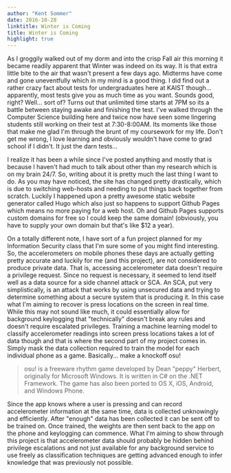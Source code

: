 ```yaml
---
author: "Kent Sommer"
date: 2016-10-28
linktitle: Winter is Coming
title: Winter is Coming
highlight: true
---
```


As I groggily walked out of my dorm and into the crisp Fall air this morning it became readily apparent that Winter was indeed on its way. It is that extra little bite to the air that wasn't present a few days ago. Midterms have come and gone uneventfully which in my mind is a good thing. I did find out a rather crazy fact about tests for undergraduates here at KAIST though... apparently, most tests give you as much time as you want. Sounds good, right? Well... sort of? Turns out that unlimited time starts at 7PM so its a battle between staying awake and finishing the test. I've walked through the Computer Science building here and twice now have seen some lingering students still working on their test at 7:30-8:00AM. Its moments like those that make me glad I'm through the brunt of my coursework for my life. Don't get me wrong, I love learning and obviously wouldn't have come to grad school if I didn't. It just the darn tests...

I realize it has been a while since I've posted anything and mostly that is because I haven't had much to talk about other than my research which is on my brain 24/7. So, writing about it is pretty much the last thing I want to do. As you may have noticed, the site has changed pretty drastically, which is due to switching web-hosts and needing to put things back together from scratch. Luckily I happened upon a pretty awesome static website generator called Hugo which also just so happens to support Github Pages which means no more paying for a web host. Oh and Github Pages supports custom domains for free so I could keep the same domain! (obviously, you have to supply your own domain but that's like $12 a year). 

On a totally different note, I have sort of a fun project planned for my Information Security class that I'm sure some of you might find interesting. So, the accelerometers on mobile phones these days are actually getting pretty accurate and luckily for me (and this project), are not considered to produce private data. That is, accessing accelerometer data doesn't require a privilege request. Since no request is necessary, it seemed to lend itself well as a data source for a side channel attack or SCA. An SCA, put very simplistically, is an attack that works by using unsecured data and trying to determine something about a secure system that is producing it. In this case what I'm aiming to recover is press locations on the screen in real time. While this may not sound like much, it could essentially allow for background keylogging that "technically" doesn't break any rules and doesn't require escalated privileges. Training a machine learning model to classify accelerometer readings into screen press locations takes a lot of data though and that is where the second part of my project comes in. Simply mask the data collection required to train the model for each individual phone as a game. Basically... make a knockoff osu!

> osu! is a freeware rhythm game developed by Dean "peppy" Herbert, originally for Microsoft Windows. It is written in C# on the .NET Framework. The game has also been ported to OS X, iOS, Android, and Windows Phone.

Since the app knows where a user is pressing and can record accelerometer information at the same time, data is collected unknowingly and efficiently. After "enough" data has been collected it can be sent off to be trained on. Once trained, the weights are then sent back to the app on the phone and keylogging can commence. What I'm aiming to show through this project is that accelerometer data should probably be hidden behind privilege escalations and not just available for any background service to use freely as classification techniques are getting advanced enough to infer knowledge that was previously not possible. 


